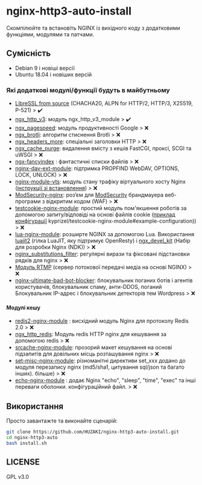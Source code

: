 # nginx-http3-auto-install

Скомпілюйте та встановіть NGINX із вихідного коду з додатковими функціями, модулями та патчами.

## Сумісність

- Debian 9 і новіші версії
- Ubuntu 18.04 і новіших версій



### Які  додаткові модулі/функції будуть в майбутньому 

- [LibreSSL from source](http://www.libressl.org/) (CHACHA20, ALPN for HTTP/2, HTTP/3, X25519, P-521) >  ✔️
- [ngx_http_v3](https://nginx.org/ru/docs/http/ngx_http_v3_module.html): модуль ngx_http_v3_module > ✔️
- [ngx_pagespeed](https://github.com/pagespeed/ngx_pagespeed): модуль продуктивності Google > ❌
- [ngx_brotli](https://github.com/google/ngx_brotli): алгоритм стиснення Brotli > ❌
- [ngx_headers_more](https://github.com/openresty/headers-more-nginx-module): спеціальні заголовки HTTP > ❌
- [ngx_cache_purge](https://github.com/FRiCKLE/ngx_cache_purge): видалення вмісту з кешів FastCGI, проксі, SCGI та uWSGI > ❌
- [ngx-fancyindex](https://github.com/aperezdc/ngx-fancyindex) : фантастичні списки файлів > ❌
- [nginx-dav-ext-module](https://github.com/arut/nginx-dav-ext-module): підтримка PROPFIND WebDAV, OPTIONS, LOCK, UNLOCK) > ❌
- [nginx-module-vts](https://github.com/vozlt/nginx-module-vts): модуль стану трафіку віртуального хосту Nginx ([інструкції зі встановлення](https://github.com/vozlt/nginx-module-vts?tab=readme-ov-file#installation)) > ❌
- [ModSecurity-nginx](https://github.com/SpiderLabs/ModSecurity-nginx): роз’єм для [ModSecurity](https://github.com/SpiderLabs/ModSecurity) брандмауера веб-програми з відкритим кодом (WAF) > ❌
- [testcookie-nginx-module](https://github.com/kyprizel/testcookie-nginx-module): простий модуль пом'якшення роботів за допомогою запиту/відповіді на основі файлів cookie ([приклад конфігурації](https://github.com/) kyprizel/testcookie-nginx-module#example-configuration)) > ❌
- [lua-nginx-module](https://github.com/openresty/lua-nginx-module): розширте NGINX за допомогою Lua. Використання [luajit2](https://github.com/openresty/luajit2) (гілка LuaJIT, яку підтримує OpenResty) і [ngx_devel_kit](https://github.com/simplresty/ngx_devel_kit) (Набір для розробки Nginx (NDK)) > ❌
- [nginx_substitutions_filter](https://github.com/yaoweibin/ngx_http_substitutions_filter_module): регулярні вирази та фіксовані підстановки рядків для nginx > ❌
- [Модуль RTMP](https://github.com/arut/nginx-rtmp-module) (сервер потокової передачі медіа на основі NGINX) > ❌
- [nginx-ultimate-bad-bot-blocker](https://github.com/mitchellkrogza/nginx-ultimate-bad-bot-blocker): блокувальник поганих ботів і агентів користувачів, блокувальник спаму, анти-DDOS, поганий Блокувальник IP-адрес і блокувальник детекторів тем Wordpress > ❌

#### Модулі кешу

- [redis2-nginx-module](https://github.com/openresty/redis2-nginx-module) : висхідний модуль Nginx для протоколу Redis 2.0 > ❌
- [ngx_http_redis](https://www.nginx.com/resources/wiki/modules/redis/): Модуль redis HTTP nginx для кешування за допомогою redis > ❌
- [srcache-nginx-module](https://github.com/openresty/srcache-nginx-module): прозорий макет кешування на основі підзапитів для довільних місць розташування nginx > ❌
- [set-misc-nginx-module](https://github.com/openresty/set-misc-nginx-module): різноманітні директиви set_xxx додано до модуля перезапису nginx (md5/sha1, цитування sql/json та багато інших). більше) > ❌
- [echo-nginx-module](https://github.com/openresty/echo-nginx-module) : додає Nginx "echo", "sleep", "time", "exec" та інші переваги оболонки. конфігураційний файл. > ❌
## Використання

Просто завантажте та виконайте сценарій:

```sh
git clone https://github.com/HUZAKI/nginx-http3-auto-install.git
cd nginx-http3-auto
bash install.sh
```

## LICENSE

GPL v3.0
